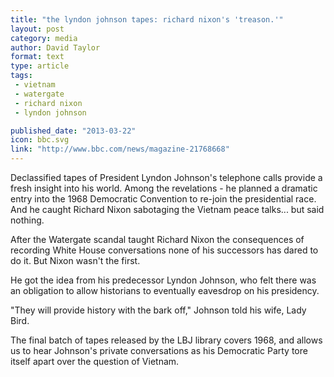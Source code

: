 ```yaml
---
title: "the lyndon johnson tapes: richard nixon's 'treason.'"
layout: post
category: media
author: David Taylor
format: text
type: article
tags: 
 - vietnam
 - watergate
 - richard nixon
 - lyndon johnson

published_date: "2013-03-22"
icon: bbc.svg
link: "http://www.bbc.com/news/magazine-21768668"
---
```


Declassified tapes of President Lyndon Johnson's telephone calls provide a
fresh insight into his world. Among the revelations - he planned a dramatic
entry into the 1968 Democratic Convention to re-join the presidential race. And
he caught Richard Nixon sabotaging the Vietnam peace talks... but said nothing.  

After the Watergate scandal taught Richard Nixon the consequences of recording
White House conversations none of his successors has dared to do it. But Nixon
wasn't the first.  

He got the idea from his predecessor Lyndon Johnson, who felt there was an
obligation to allow historians to eventually eavesdrop on his presidency.  

"They will provide history with the bark off," Johnson told his wife, Lady
Bird.  

The final batch of tapes released by the LBJ library covers 1968, and allows us
to hear Johnson's private conversations as his Democratic Party tore itself
apart over the question of Vietnam.  

